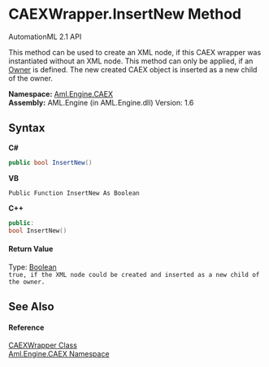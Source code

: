 # CAEXWrapper.InsertNew Method 
AutomationML 2.1 API 

This method can be used to create an XML node, if this CAEX wrapper was instantiated without an XML node. This method can only be applied, if an <a href="P_Aml_Engine_CAEX_CAEXWrapper_Owner">Owner</a> is defined. The new created CAEX object is inserted as a new child of the owner.

**Namespace:**&nbsp;<a href="N_Aml_Engine_CAEX">Aml.Engine.CAEX</a><br />**Assembly:**&nbsp;AML.Engine (in AML.Engine.dll) Version: 1.6

## Syntax

**C#**<br />
``` C#
public bool InsertNew()
```

**VB**<br />
``` VB
Public Function InsertNew As Boolean
```

**C++**<br />
``` C++
public:
bool InsertNew()
```


#### Return Value
Type: <a href="https://docs.microsoft.com/dotnet/api/system.boolean" target="_parent" rel="noopener noreferrer">Boolean</a><br />`true, if the XML node could be created and inserted as a new child of the owner.`

## See Also


#### Reference
<a href="T_Aml_Engine_CAEX_CAEXWrapper">CAEXWrapper Class</a><br /><a href="N_Aml_Engine_CAEX">Aml.Engine.CAEX Namespace</a><br />